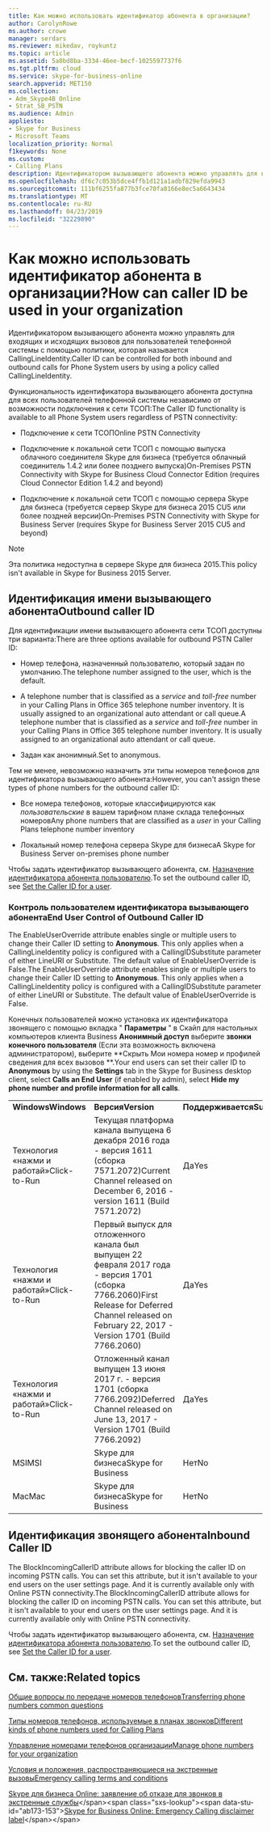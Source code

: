 ```yaml
---
title: Как можно использовать идентификатор абонента в организации?
author: CarolynRowe
ms.author: crowe
manager: serdars
ms.reviewer: mikedav, roykuntz
ms.topic: article
ms.assetid: 5a0bd8ba-3334-46ee-becf-1025597737f6
ms.tgt.pltfrm: cloud
ms.service: skype-for-business-online
search.appverid: MET150
ms.collection:
- Adm_Skype4B_Online
- Strat_SB_PSTN
ms.audience: Admin
appliesto:
- Skype for Business
- Microsoft Teams
localization_priority: Normal
f1keywords: None
ms.custom:
- Calling Plans
description: Идентификатором вызывающего абонента можно управлять для входящих и исходящих вызовов для пользователей телефонной системы с помощью политики, которая называется CallingLineIdentity.
ms.openlocfilehash: df6c7c053b5dce4ffb1d121a1adbf829efda9943
ms.sourcegitcommit: 111bf6255fa877b3fce70fa8166e8ec5a6643434
ms.translationtype: MT
ms.contentlocale: ru-RU
ms.lasthandoff: 04/23/2019
ms.locfileid: "32229890"
---
```

# <a name="how-can-caller-id-be-used-in-your-organization"></a><span data-ttu-id="ab173-103">Как можно использовать идентификатор абонента в организации?</span><span class="sxs-lookup"><span data-stu-id="ab173-103">How can caller ID be used in your organization</span></span>

<span data-ttu-id="ab173-104">Идентификатором вызывающего абонента можно управлять для входящих и исходящих вызовов для пользователей телефонной системы с помощью политики, которая называется CallingLineIdentity.</span><span class="sxs-lookup"><span data-stu-id="ab173-104">Caller ID can be controlled for both inbound and outbound calls for Phone System users by using a policy called CallingLineIdentity.</span></span>
  
<span data-ttu-id="ab173-105">Функциональность идентификатора вызывающего абонента доступна для всех пользователей телефонной системы независимо от возможности подключения к сети ТСОП:</span><span class="sxs-lookup"><span data-stu-id="ab173-105">The Caller ID functionality is available to all Phone System users regardless of PSTN connectivity:</span></span>
  
- <span data-ttu-id="ab173-106">Подключение к сети ТСОП</span><span class="sxs-lookup"><span data-stu-id="ab173-106">Online PSTN Connectivity</span></span>
    
- <span data-ttu-id="ab173-107">Подключение к локальной сети ТСОП с помощью выпуска облачного соединителя Skype для бизнеса (требуется облачный соединитель 1.4.2 или более позднего выпуска)</span><span class="sxs-lookup"><span data-stu-id="ab173-107">On-Premises PSTN Connectivity with Skype for Business Cloud Connector Edition (requires Cloud Connector Edition 1.4.2 and beyond)</span></span>
    
- <span data-ttu-id="ab173-108">Подключение к локальной сети ТСОП с помощью сервера Skype для бизнеса (требуется сервер Skype для бизнеса 2015 CU5 или более поздней версии)</span><span class="sxs-lookup"><span data-stu-id="ab173-108">On-Premises PSTN Connectivity with Skype for Business Server (requires Skype for Business Server 2015 CU5 and beyond)</span></span>
    
> [!NOTE]
> <span data-ttu-id="ab173-109">Эта политика недоступна в сервере Skype для бизнеса 2015.</span><span class="sxs-lookup"><span data-stu-id="ab173-109">This policy isn't available in Skype for Business 2015 Server.</span></span> 
  
## <a name="outbound-caller-id"></a><span data-ttu-id="ab173-110">Идентификация имени вызывающего абонента</span><span class="sxs-lookup"><span data-stu-id="ab173-110">Outbound caller ID</span></span>

<span data-ttu-id="ab173-111">Для идентификации имени вызывающего абонента сети ТСОП доступны три варианта:</span><span class="sxs-lookup"><span data-stu-id="ab173-111">There are three options available for outbound PSTN Caller ID:</span></span>
  
- <span data-ttu-id="ab173-112">Номер телефона, назначенный пользователю, который задан по умолчанию.</span><span class="sxs-lookup"><span data-stu-id="ab173-112">The telephone number assigned to the user, which is the default.</span></span>
    
- <span data-ttu-id="ab173-p101">A telephone number that is classified as a *service* and *toll-free* number in your Calling Plans in Office 365 telephone number inventory. It is usually assigned to an organizational auto attendant or call queue.</span><span class="sxs-lookup"><span data-stu-id="ab173-p101">A telephone number that is classified as a *service* and *toll-free* number in your Calling Plans in Office 365 telephone number inventory. It is usually assigned to an organizational auto attendant or call queue.</span></span>
    
- <span data-ttu-id="ab173-115">Задан как анонимный.</span><span class="sxs-lookup"><span data-stu-id="ab173-115">Set to anonymous.</span></span>
    
<span data-ttu-id="ab173-116">Тем не менее, невозможно назначить эти типы номеров телефонов для идентификатора вызывающего абонента:</span><span class="sxs-lookup"><span data-stu-id="ab173-116">However, you can't assign these types of phone numbers for the outbound caller ID:</span></span>
  
- <span data-ttu-id="ab173-117">Все номера телефонов, которые классифицируются как *пользовательские* в вашем тарифном плане склада телефонных номеров</span><span class="sxs-lookup"><span data-stu-id="ab173-117">Any phone numbers that are classified as a  *user*  in your Calling Plans telephone number inventory</span></span>
    
- <span data-ttu-id="ab173-118">Локальный номер телефона сервера Skype для бизнеса</span><span class="sxs-lookup"><span data-stu-id="ab173-118">A Skype for Business Server on-premises phone number</span></span>
    
<span data-ttu-id="ab173-119">Чтобы задать идентификатор вызывающего абонента, см. [Назначение идентификатора абонента пользователю](set-the-caller-id-for-a-user.md).</span><span class="sxs-lookup"><span data-stu-id="ab173-119">To set the outbound caller ID, see [Set the Caller ID for a user](set-the-caller-id-for-a-user.md).</span></span>
  
### <a name="end-user-control-of-outbound-caller-id"></a><span data-ttu-id="ab173-120">Контроль пользователем идентификатора вызывающего абонента</span><span class="sxs-lookup"><span data-stu-id="ab173-120">End User Control of Outbound Caller ID</span></span>

<span data-ttu-id="ab173-p102">The EnableUserOverride attribute enables single or multiple users to change their Caller ID setting to **Anonymous**. This only applies when a CallingLineIdentity policy is configured with a CallingIDSubstitute parameter of either LineURI or Substitute. The default value of EnableUserOverride is False.</span><span class="sxs-lookup"><span data-stu-id="ab173-p102">The EnableUserOverride attribute enables single or multiple users to change their Caller ID setting to **Anonymous**. This only applies when a CallingLineIdentity policy is configured with a CallingIDSubstitute parameter of either LineURI or Substitute. The default value of EnableUserOverride is False.</span></span>
  
<span data-ttu-id="ab173-124">Конечных пользователей можно установка их идентификатора звонящего с помощью вкладка " **Параметры** " в Скайп для настольных компьютеров клиента Business **Анонимный доступ** выберите **звонки конечного пользователя** (Если эта возможность включена администратором), выберите \*\*Скрыть Мои номера номер и профилей сведения для всех вызовов \*\*.</span><span class="sxs-lookup"><span data-stu-id="ab173-124">Your end users can set their caller ID to **Anonymous** by using the **Settings** tab in the Skype for Business desktop client, select **Calls an End User** (if enabled by admin), select **Hide my phone number and profile information for all calls**.</span></span>
  
||||
|:-----|:-----|:-----|
|<span data-ttu-id="ab173-125">**Windows**</span><span class="sxs-lookup"><span data-stu-id="ab173-125">**Windows**</span></span> <br/> |<span data-ttu-id="ab173-126">**Версия**</span><span class="sxs-lookup"><span data-stu-id="ab173-126">**Version**</span></span> <br/> |<span data-ttu-id="ab173-127">**Поддерживается**</span><span class="sxs-lookup"><span data-stu-id="ab173-127">**Supported**</span></span> <br/> |
|<span data-ttu-id="ab173-128">Технология «нажми и работай»</span><span class="sxs-lookup"><span data-stu-id="ab173-128">Click-to-Run</span></span>  <br/> |<span data-ttu-id="ab173-129">Текущая платформа канала выпущена 6 декабря 2016 года - версия 1611 (сборка 7571.2072)</span><span class="sxs-lookup"><span data-stu-id="ab173-129">Current Channel released on December 6, 2016 - version 1611 (Build 7571.2072)</span></span>  <br/> |<span data-ttu-id="ab173-130">Да</span><span class="sxs-lookup"><span data-stu-id="ab173-130">Yes</span></span>  <br/> |
|<span data-ttu-id="ab173-131">Технология «нажми и работай»</span><span class="sxs-lookup"><span data-stu-id="ab173-131">Click-to-Run</span></span>  <br/> |<span data-ttu-id="ab173-132">Первый выпуск для отложенного канала был выпущен 22 февраля 2017 года - версия 1701 (сборка 7766.2060)</span><span class="sxs-lookup"><span data-stu-id="ab173-132">First Release for Deferred Channel released on February 22, 2017 - Version 1701 (Build 7766.2060)</span></span>  <br/> |<span data-ttu-id="ab173-133">Да</span><span class="sxs-lookup"><span data-stu-id="ab173-133">Yes</span></span>  <br/> |
|<span data-ttu-id="ab173-134">Технология «нажми и работай»</span><span class="sxs-lookup"><span data-stu-id="ab173-134">Click-to-Run</span></span>  <br/> |<span data-ttu-id="ab173-135">Отложенный канал выпущен 13 июня 2017 г. - версия 1701 (сборка 7766.2092)</span><span class="sxs-lookup"><span data-stu-id="ab173-135">Deferred Channel released on June 13, 2017 - Version 1701 (Build 7766.2092)</span></span>  <br/> |<span data-ttu-id="ab173-136">Да</span><span class="sxs-lookup"><span data-stu-id="ab173-136">Yes</span></span>  <br/> |
|<span data-ttu-id="ab173-137">MSI</span><span class="sxs-lookup"><span data-stu-id="ab173-137">MSI</span></span>  <br/> |<span data-ttu-id="ab173-138">Skype для бизнеса</span><span class="sxs-lookup"><span data-stu-id="ab173-138">Skype for Business</span></span>  <br/> |<span data-ttu-id="ab173-139">Нет</span><span class="sxs-lookup"><span data-stu-id="ab173-139">No</span></span>  <br/> |
|<span data-ttu-id="ab173-140">Mac</span><span class="sxs-lookup"><span data-stu-id="ab173-140">Mac</span></span>  <br/> |<span data-ttu-id="ab173-141">Skype для бизнеса</span><span class="sxs-lookup"><span data-stu-id="ab173-141">Skype for Business</span></span>  <br/> |<span data-ttu-id="ab173-142">Нет</span><span class="sxs-lookup"><span data-stu-id="ab173-142">No</span></span>  <br/> |
   
## <a name="inbound-caller-id"></a><span data-ttu-id="ab173-143">Идентификация звонящего абонента</span><span class="sxs-lookup"><span data-stu-id="ab173-143">Inbound Caller ID</span></span>

<span data-ttu-id="ab173-p103">The BlockIncomingCallerID attribute allows for blocking the caller ID on incoming PSTN calls. You can set this attribute, but it isn't available to your end users on the user settings page. And it is currently available only with Online PSTN connectivity.</span><span class="sxs-lookup"><span data-stu-id="ab173-p103">The BlockIncomingCallerID attribute allows for blocking the caller ID on incoming PSTN calls. You can set this attribute, but it isn't available to your end users on the user settings page. And it is currently available only with Online PSTN connectivity.</span></span>
  
<span data-ttu-id="ab173-147">Чтобы задать идентификатор вызывающего абонента, см. [Назначение идентификатора абонента пользователю](set-the-caller-id-for-a-user.md).</span><span class="sxs-lookup"><span data-stu-id="ab173-147">To set the outbound caller ID, see [Set the Caller ID for a user](set-the-caller-id-for-a-user.md).</span></span>
  
## <a name="related-topics"></a><span data-ttu-id="ab173-148">См. также:</span><span class="sxs-lookup"><span data-stu-id="ab173-148">Related topics</span></span>
[<span data-ttu-id="ab173-149">Общие вопросы по передаче номеров телефонов</span><span class="sxs-lookup"><span data-stu-id="ab173-149">Transferring phone numbers common questions</span></span>](/microsoftteams/transferring-phone-numbers-common-questions)

[<span data-ttu-id="ab173-150">Типы номеров телефонов, используемые в планах звонков</span><span class="sxs-lookup"><span data-stu-id="ab173-150">Different kinds of phone numbers used for Calling Plans</span></span>](/microsoftteams/different-kinds-of-phone-numbers-used-for-calling-plans)

[<span data-ttu-id="ab173-151">Управление номерами телефонов организации</span><span class="sxs-lookup"><span data-stu-id="ab173-151">Manage phone numbers for your organization</span></span>](/microsoftteams/manage-phone-numbers-for-your-organization)

[<span data-ttu-id="ab173-152">Условия и положения, распространяющиеся на экстренные вызовы</span><span class="sxs-lookup"><span data-stu-id="ab173-152">Emergency calling terms and conditions</span></span>](/microsoftteams/emergency-calling-terms-and-conditions)

<span data-ttu-id="ab173-153">[Skype для бизнеса Online: заявление об отказе для звонков в экстренные службы](https://github.com/MicrosoftDocs/OfficeDocs-SkypeForBusiness/blob/live/Teams/downloads/emergency-calling/emergency-calling-label-(en-us)-(v.1.0).zip?raw=true)</span><span class="sxs-lookup"><span data-stu-id="ab173-153">[Skype for Business Online: Emergency Calling disclaimer label](https://github.com/MicrosoftDocs/OfficeDocs-SkypeForBusiness/blob/live/Teams/downloads/emergency-calling/emergency-calling-label-(en-us)-(v.1.0).zip?raw=true)</span></span>

  
 
